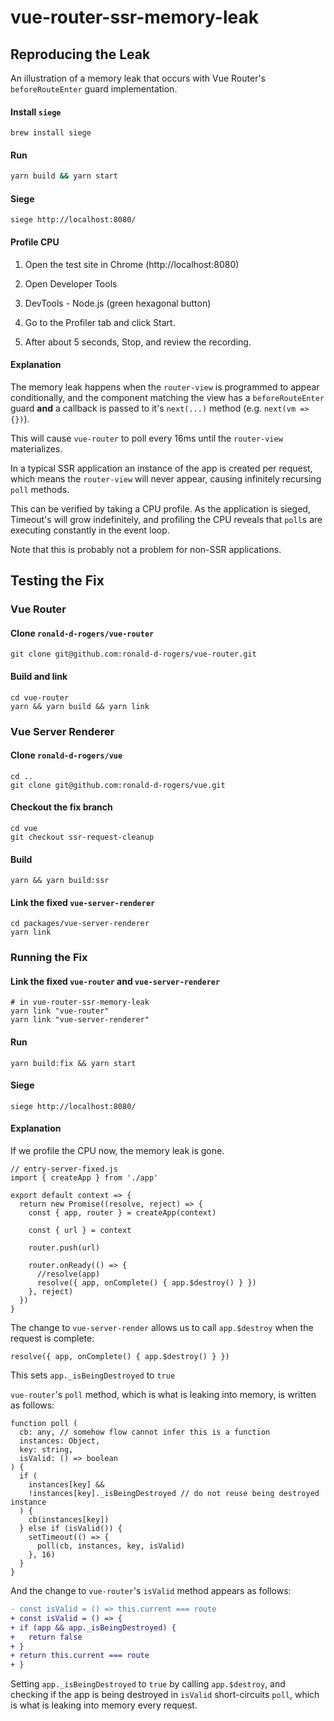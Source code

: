 # vue-router-ssr-memory-leak

## Reproducing the Leak

An illustration of a memory leak that occurs with Vue Router's `beforeRouteEnter` guard implementation.

#### Install `siege`
```
brew install siege
```

#### Run
```bash
yarn build && yarn start
```

#### Siege
```
siege http://localhost:8080/
```

#### Profile CPU

1. Open the test site in Chrome (http://localhost:8080)

2. Open Developer Tools

3. DevTools - Node.js (green hexagonal button)

4. Go to the Profiler tab and click Start.

5. After about 5 seconds, Stop, and review the recording.

#### Explanation

The memory leak happens when the `router-view` is programmed to appear conditionally, and the component matching the view has a `beforeRouteEnter` guard **and** a callback is passed to it's `next(...)` method (e.g. `next(vm => {})`).

This will cause `vue-router` to poll every 16ms until the `router-view` materializes.

In a typical SSR application an instance of the app is created per request, which means the `router-view` will never appear, causing infinitely recursing `poll` methods.

This can be verified by taking a CPU profile.
As the application is sieged, Timeout's will grow indefinitely, and profiling the CPU reveals that `poll`s are executing constantly in the event loop.

Note that this is probably not a problem for non-SSR applications.

## Testing the Fix

### Vue Router

#### Clone `ronald-d-rogers/vue-router`
```
git clone git@github.com:ronald-d-rogers/vue-router.git
```

#### Build and link
```
cd vue-router
yarn && yarn build && yarn link
```

### Vue Server Renderer

#### Clone `ronald-d-rogers/vue`
```
cd ..
git clone git@github.com:ronald-d-rogers/vue.git
```

#### Checkout the fix branch
```
cd vue
git checkout ssr-request-cleanup
```

#### Build
```
yarn && yarn build:ssr
```

#### Link the fixed `vue-server-renderer`
```
cd packages/vue-server-renderer
yarn link
```

### Running the Fix

#### Link the fixed `vue-router` and `vue-server-renderer`
```
# in vue-router-ssr-memory-leak
yarn link "vue-router"
yarn link "vue-server-renderer"
```

#### Run
```
yarn build:fix && yarn start
```

#### Siege
```
siege http://localhost:8080/
```

#### Explanation

If we profile the CPU now, the memory leak is gone.

```es6
// entry-server-fixed.js
import { createApp } from './app'

export default context => {
  return new Promise((resolve, reject) => {
    const { app, router } = createApp(context)

    const { url } = context

    router.push(url)

    router.onReady(() => {
      //resolve(app)
      resolve({ app, onComplete() { app.$destroy() } })
    }, reject)
  })
}
```

The change to `vue-server-render` allows us to call `app.$destroy` when the request is complete:

```
resolve({ app, onComplete() { app.$destroy() } })
```

This sets `app._isBeingDestroyed` to `true`

`vue-router`'s `poll` method, which is what is leaking into memory, is written as follows:
```flow js
function poll (
  cb: any, // somehow flow cannot infer this is a function
  instances: Object,
  key: string,
  isValid: () => boolean
) {
  if (
    instances[key] &&
    !instances[key]._isBeingDestroyed // do not reuse being destroyed instance
  ) {
    cb(instances[key])
  } else if (isValid()) {
    setTimeout(() => {
      poll(cb, instances, key, isValid)
    }, 16)
  }
}
```

And the change to `vue-router`'s `isValid` method appears as follows:

```diff
- const isValid = () => this.current === route
+ const isValid = () => {
+ if (app && app._isBeingDestroyed) {
+   return false
+ }
+ return this.current === route
+ }
```

Setting `app._isBeingDestroyed` to `true` by calling `app.$destroy`, and checking if the app is being destroyed in `isValid` short-circuits `poll`, which is what is leaking into memory every request.
